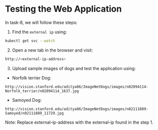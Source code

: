 # Testing the Web Application
In task-8, we will follow these steps:

1. Find the `external ip` using:
```bash
kubectl get svc --watch
```
2. Open a new tab in the browser and visit:
```bash
http://<external-ip-address>
```
3. Upload sample images of dogs and test the application using:
- Norfolk terrier Dog:
```url
http://vision.stanford.edu/aditya86/ImageNetDogs/images/n02094114-Norfolk_terrier/n02094114_1637.jpg
```
- Samoyed Dog:
```url
http://vision.stanford.edu/aditya86/ImageNetDogs/images/n02111889-Samoyed/n02111889_11729.jpg
```
Note: Replace external-ip-address with the external-ip found in the step 1.

